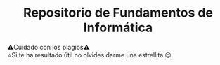 <h1 align="center">Repositorio de Fundamentos de Informática</h1>

⚠️Cuidado con los plagios⚠️<br>
⭐Si te ha resultado útil no olvides darme una estrellita 😉
